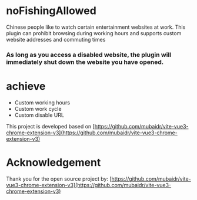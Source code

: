 # noFishingAllowed
Chinese people like to watch certain entertainment websites at work. This plugin can prohibit browsing during working hours and supports custom website addresses and commuting times

### As long as you access a disabled website, the plugin will immediately shut down the website you have opened.

# achieve
  * Custom working hours
  * Custom work cycle
  * Custom disable URL

This project is developed based on  [https://github.com/mubaidr/vite-vue3-chrome-extension-v3](https://github.com/mubaidr/vite-vue3-chrome-extension-v3)
# Acknowledgement
Thank you for the open source project by: [https://github.com/mubaidr/vite-vue3-chrome-extension-v3](https://github.com/mubaidr/vite-vue3-chrome-extension-v3)
